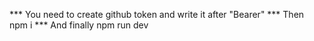 *** You need to create github token and write it after "Bearer"
*** Then npm i
*** And finally npm run dev
